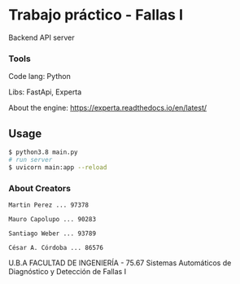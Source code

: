 # Trabajo práctico - Fallas I

Backend API server

### Tools

Code lang: Python

Libs: FastApi, Experta

About the engine: https://experta.readthedocs.io/en/latest/

## Usage

```bash
$ python3.8 main.py   
# run server
$ uvicorn main:app --reload
```

### About Creators

    Martin Perez ... 97378

    Mauro Capolupo ... 90283

    Santiago Weber ... 93789

    César A. Córdoba ... 86576

U.B.A FACULTAD DE INGENIERÍA - 75.67 Sistemas Automáticos de Diagnóstico y Detección de Fallas I

